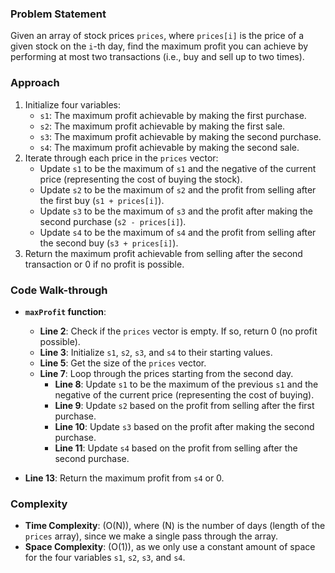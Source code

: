 ### Problem Statement
Given an array of stock prices `prices`, where `prices[i]` is the price of a given stock on the `i`-th day, find the maximum profit you can achieve by performing at most two transactions (i.e., buy and sell up to two times).

### Approach
1. Initialize four variables:
   - `s1`: The maximum profit achievable by making the first purchase.
   - `s2`: The maximum profit achievable by making the first sale.
   - `s3`: The maximum profit achievable by making the second purchase.
   - `s4`: The maximum profit achievable by making the second sale.
2. Iterate through each price in the `prices` vector:
   - Update `s1` to be the maximum of `s1` and the negative of the current price (representing the cost of buying the stock).
   - Update `s2` to be the maximum of `s2` and the profit from selling after the first buy (`s1 + prices[i]`).
   - Update `s3` to be the maximum of `s3` and the profit after making the second purchase (`s2 - prices[i]`).
   - Update `s4` to be the maximum of `s4` and the profit from selling after the second buy (`s3 + prices[i]`).
3. Return the maximum profit achievable from selling after the second transaction or 0 if no profit is possible.

### Code Walk-through
- **`maxProfit` function**:
  - **Line 2**: Check if the `prices` vector is empty. If so, return 0 (no profit possible).
  - **Line 3**: Initialize `s1`, `s2`, `s3`, and `s4` to their starting values.
  - **Line 5**: Get the size of the `prices` vector.
  - **Line 7**: Loop through the prices starting from the second day.
    - **Line 8**: Update `s1` to be the maximum of the previous `s1` and the negative of the current price (representing the cost of buying).
    - **Line 9**: Update `s2` based on the profit from selling after the first purchase.
    - **Line 10**: Update `s3` based on the profit after making the second purchase.
    - **Line 11**: Update `s4` based on the profit from selling after the second purchase.
  
- **Line 13**: Return the maximum profit from `s4` or 0.

### Complexity
- **Time Complexity**: \(O(N)\), where \(N\) is the number of days (length of the `prices` array), since we make a single pass through the array.
- **Space Complexity**: \(O(1)\), as we only use a constant amount of space for the four variables `s1`, `s2`, `s3`, and `s4`.

